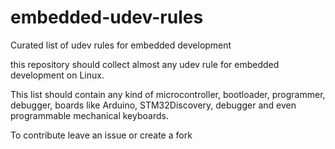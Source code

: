 # embedded-udev-rules
Curated list of udev rules for embedded development

this repository should collect almost any udev rule for embedded development on Linux.

This list should contain any kind of microcontroller, bootloader, programmer, debugger, boards like Arduino, STM32Discovery, debugger and even programmable mechanical keyboards.

To contribute leave an issue or create a fork
